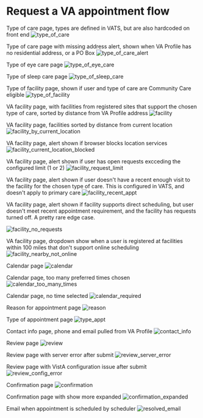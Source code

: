 # Request a VA appointment flow

Type of care page, types are defined in VATS, but are also hardcoded on front end
![type_of_care](request-flow/type_of_care.png)

Type of care page with missing address alert, shown when VA Profile has no residential address, or a PO Box
![type_of_care_alert](request-flow/type_of_care_alert.png)

Type of eye care page
![type_of_eye_care](request-flow/type_of_eye_care.png)

Type of sleep care page
![type_of_sleep_care](request-flow/type_of_sleep_care.png)

Type of facility page, shown if user and type of care are Community Care eligible
![type_of_facility](request-flow/type_of_facility.png)

VA facility page, with facilities from registered sites that support the chosen type of care, sorted by distance from VA Profile address
![facility](request-flow/facility.png)

VA facility page, facilities sorted by distance from current location
![facility_by_current_location](request-flow/facility_by_current_location.png)

VA facility page, alert shown if browser blocks location services
![facility_current_location_blocked](request-flow/facility_current_location_blocked.png)

VA facility page, alert shown if user has open requests excceding the configured limit (1 or 2)
![facility_request_limit](request-flow/facility_request_limit.png)

VA facility page, alert shown if user doesn't have a recent enough visit to the facility for the chosen type of care. This is configured in VATS, and doesn't apply to primary care
![facility_recent_appt](request-flow/facility_recent_appt.png)

VA facility page, alert shown if facility supports direct scheduling, but user doesn't meet recent appointment requirement, and the facility has requests turned off. A pretty rare edge case.

![facility_no_requests](request-flow/facility_no_requests.png)

VA facility page, dropdown show when a user is registered at facilities within 100 miles that don't support online scheduling
![facility_nearby_not_online](request-flow/facility_nearby_not_online.png)

Calendar page
![calendar](request-flow/calendar.png)

Calendar page, too many preferred times chosen
![calendar_too_many_times](request-flow/calendar_too_many_times.png)

Calendar page, no time selected
![calendar_required](request-flow/calendar_required.png)

Reason for appointment page
![reason](request-flow/reason.png)

Type of appointment page
![type_appt](request-flow/type_appt.png)

Contact info page, phone and email pulled from VA Profile
![contact_info](request-flow/contact_info.png)

Review page
![review](request-flow/review.png)

Review page with server error after submit
![review_server_error](request-flow/review_server_error.png)

Review page with VistA configuration issue after submit
![review_config_error](request-flow/review_config_error.png)

Confirmation page
![confirmation](request-flow/confirmation.png)

Confirmation page with show more expanded
![confirmation_expanded](request-flow/confirmation_expanded.png)

Email when appointment is scheduled by scheduler
![resolved_email](request-flow/resolved_email.png)
